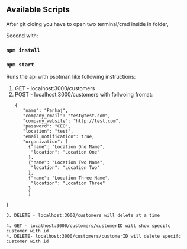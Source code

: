 
## Available Scripts

After git cloing you have to open two terminal/cmd inside in folder, 

Second with:
### `npm install`

### `npm start`

Runs the api with psotman like following instructions:

1. GET - localhost:3000/customers 
2. POST - localhost:3000/customers with follwoing fromat:
   ```
   {
      "name": "Pankaj",
      "company_email": "test@test.com",
      "company_website": "http://test.com",
      "password": "CEO",
      "location": "test",
      "email_notification": true,
      "organization": [
      	{"name": "Location One Name",
      	 "location": "Location One"
      	},
      	{"name": "Location Two Name",
      	 "location": "Location Two"
      	},
      	{"name": "Location Three Name",
      	 "location": "Location Three"
      	}
      	]
}
```
3. DELETE - localhost:3000/customers will delete at a time

4. GET - localhost:3000/customers/customerID will show specifc customer with id
4. DELETE- localhost:3000/customers/customerID will delete specifc customer with id
